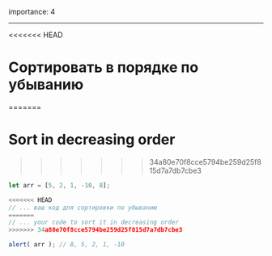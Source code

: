importance: 4

---

<<<<<<< HEAD
# Сортировать в порядке по убыванию
=======
# Sort in decreasing order
>>>>>>> 34a80e70f8cce5794be259d25f815d7a7db7cbe3

```js
let arr = [5, 2, 1, -10, 8];

<<<<<<< HEAD
// ... ваш код для сортировки по убыванию
=======
// ... your code to sort it in decreasing order
>>>>>>> 34a80e70f8cce5794be259d25f815d7a7db7cbe3

alert( arr ); // 8, 5, 2, 1, -10
```

